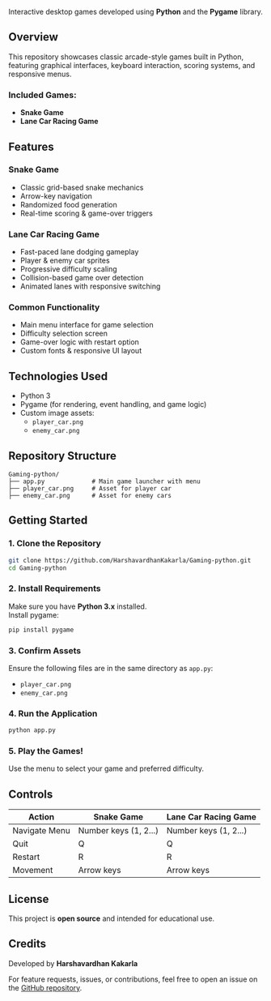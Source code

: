 Interactive desktop games developed using **Python** and the **Pygame** library.

##  Overview

This repository showcases classic arcade-style games built in Python, featuring graphical interfaces, keyboard interaction, scoring systems, and responsive menus.

### Included Games:
-  **Snake Game**
-  **Lane Car Racing Game**

##  Features

### Snake Game
- Classic grid-based snake mechanics  
- Arrow-key navigation  
- Randomized food generation  
- Real-time scoring & game-over triggers  

### Lane Car Racing Game
- Fast-paced lane dodging gameplay  
- Player & enemy car sprites  
- Progressive difficulty scaling  
- Collision-based game over detection  
- Animated lanes with responsive switching  

### Common Functionality
- Main menu interface for game selection  
- Difficulty selection screen  
- Game-over logic with restart option  
- Custom fonts & responsive UI layout  

##  Technologies Used
- Python 3  
- Pygame (for rendering, event handling, and game logic)  
- Custom image assets:
  - `player_car.png`
  - `enemy_car.png`

##  Repository Structure

```
Gaming-python/
├── app.py             # Main game launcher with menu
├── player_car.png     # Asset for player car
├── enemy_car.png      # Asset for enemy cars
```

##  Getting Started

### 1. Clone the Repository
```bash
git clone https://github.com/HarshavardhanKakarla/Gaming-python.git
cd Gaming-python
```

### 2. Install Requirements
Make sure you have **Python 3.x** installed.  
Install pygame:
```bash
pip install pygame
```

### 3. Confirm Assets
Ensure the following files are in the same directory as `app.py`:
- `player_car.png`
- `enemy_car.png`

### 4. Run the Application
```bash
python app.py
```

### 5. Play the Games!
Use the menu to select your game and preferred difficulty.

##  Controls

| Action                     | Snake Game             | Lane Car Racing Game     |
|----------------------------|------------------------|---------------------------|
| Navigate Menu              | Number keys (1, 2...)  | Number keys (1, 2...)     |
| Quit                       | Q                      | Q                         |
| Restart                    | R                      | R                         |
| Movement                   | Arrow keys             | Arrow keys                |

##  License

This project is **open source** and intended for educational use.

## Credits

Developed by **Harshavardhan Kakarla**

For feature requests, issues, or contributions, feel free to open an issue on the [GitHub repository](https://github.com/HarshavardhanKakarla/Gaming-python).
